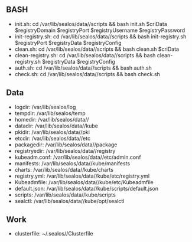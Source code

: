 ## BASH

- init.sh:  cd /var/lib/sealos/data/<clusterName>/scripts && bash init.sh $criData $registryDomain $registryPort $registryUsername $registryPassword
- init-registry.sh: cd /var/lib/sealos/data/<clusterName>/scripts && bash init-registry.sh $registryPort $registryData $registryConfig
- clean.sh: cd /var/lib/sealos/data/<clusterName>/scripts && bash clean.sh $criData
- clean-registry.sh: cd /var/lib/sealos/data/<clusterName>/scripts && bash clean-registry.sh $registryData $registryConfig
- auth.sh: cd /var/lib/sealos/data/<clusterName>/scripts && bash auth.sh
- check.sh: cd /var/lib/sealos/data/<clusterName>/scripts && bash check.sh

## Data

- logdir:  /var/lib/sealos/log
- tempdir: /var/lib/sealos/temp
- homedir: /var/lib/sealos/data/<clusterName>/
- datadir: /var/lib/sealos/data/<clusterName>/kube
- pkidir:  /var/lib/sealos/data/<clusterName>/pki
- etcdir:  /var/lib/sealos/data/<clusterName>/etc
- packagedir:  /var/lib/sealos/data/<clusterName>/package
- registryedir:  /var/lib/sealos/data/<clusterName>/registry
- kubeadm.conf:  /var/lib/sealos/data/<clusterName>/etc/admin.conf
- manifests: /var/lib/sealos/data/<clusterName>/kube/manifests
- charts: /var/lib/sealos/data/<clusterName>/kube/charts
- registry.yml: /var/lib/sealos/data/<clusterName>/kube/etc/registry.yml
- Kubeadmfile: /var/lib/sealos/data/<clusterName>/kube/etc/Kubeadmfile
- default.json: /var/lib/sealos/data/<clusterName>/kube/scripts/default.json
- scripts: /var/lib/sealos/data/<clusterName>/kube/scripts
- sealctl: /var/lib/sealos/data/<clusterName>/kube/opt/sealctl

## Work

- clusterfile: ~/.sealos/<clusterName>/Clusterfile
